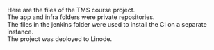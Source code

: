 Here are the files of the TMS course project.  
The app and infra folders were private repositories.  
The files in the jenkins folder were used to install the CI on a separate instance.  
The project was deployed to Linode.
